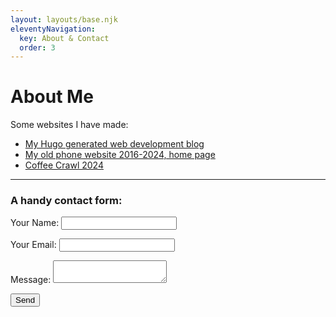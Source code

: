 ```yaml
---
layout: layouts/base.njk
eleventyNavigation:
  key: About & Contact
  order: 3
---
```

# About Me

Some websites I have made:

* [My Hugo generated web development blog](https://morganwebdev.org)
* [My old phone website 2016-2024, home page](https://morganwebdev-phone.netlify.app/)
* [Coffee Crawl 2024](https://coffeecrawl2024.netlify.app)

---

<h3> A handy contact form: </h3>

<form name="contact" method="POST" data-netlify="true">
  <p>
    <label>Your Name: <input type="text" name="name" /></label>
  </p>
  <p>
    <label>Your Email: <input type="email" name="email" /></label>
  </p>
  <p>
    <label>Message: <textarea name="message"></textarea></label>
  </p>
  <p>
    <button type="submit">Send</button>
  </p>
</form>